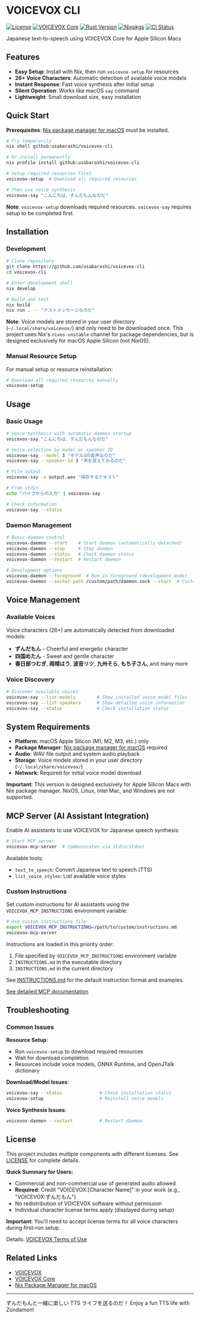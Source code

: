 # VOICEVOX CLI

[![License](https://img.shields.io/badge/license-MIT%20OR%20Apache--2.0-black)](https://github.com/usabarashi/voicevox-cli/blob/main/LICENSE)
[![VOICEVOX Core](https://img.shields.io/github/v/release/VOICEVOX/voicevox_core?color=blueviolet&label=voicevox-core)](https://github.com/VOICEVOX/voicevox_core/releases/latest)
[![Rust Version](https://img.shields.io/badge/dynamic/toml?url=https%3A%2F%2Fraw.githubusercontent.com%2Fusabarashi%2Fvoicevox-cli%2Fmain%2Frust-toolchain.toml&query=%24.toolchain.channel&color=D34516&label=rust)](https://github.com/rust-lang/rust/releases)
[![Nixpkgs](https://img.shields.io/badge/dynamic/json?url=https%3A%2F%2Fraw.githubusercontent.com%2Fusabarashi%2Fvoicevox-cli%2Fmain%2Fflake.lock&query=%24.nodes.nixpkgs.locked.rev&color=5277C3&label=nixpkgs)](https://github.com/NixOS/nixpkgs)
[![CI Status](https://github.com/usabarashi/voicevox-cli/actions/workflows/ci.yml/badge.svg)](https://github.com/usabarashi/voicevox-cli/actions/workflows/ci.yml)

Japanese text-to-speech using VOICEVOX Core for Apple Silicon Macs

## Features

- **Easy Setup**: Install with Nix, then run `voicevox-setup` for resources
- **26+ Voice Characters**: Automatic detection of available voice models
- **Instant Response**: Fast voice synthesis after initial setup
- **Silent Operation**: Works like macOS `say` command
- **Lightweight**: Small download size, easy installation

## Quick Start

**Prerequisites**: [Nix package manager for macOS](https://nixos.org/download.html#nix-install-macos) must be installed.

```bash
# Try temporarily
nix shell github:usabarashi/voicevox-cli

# Or install permanently
nix profile install github:usabarashi/voicevox-cli

# Setup required resources first
voicevox-setup  # Download all required resources

# Then use voice synthesis
voicevox-say "こんにちは、ずんだもんなのだ"
```

**Note**: `voicevox-setup` downloads required resources. `voicevox-say` requires setup to be completed first.

## Installation

### Development

```bash
# Clone repository
git clone https://github.com/usabarashi/voicevox-cli
cd voicevox-cli

# Enter development shell
nix develop

# Build and test
nix build
nix run . -- "テストメッセージなのだ"
```

**Note**: Voice models are stored in your user directory (`~/.local/share/voicevox/`) and only need to be downloaded once. This project uses Nix's `nixos-unstable` channel for package dependencies, but is designed exclusively for macOS Apple Silicon (not NixOS).

### Manual Resource Setup

For manual setup or resource reinstallation:

```bash
# Download all required resources manually
voicevox-setup
```

## Usage

### Basic Usage

```bash
# Voice synthesis with automatic daemon startup
voicevox-say "こんにちは、ずんだもんなのだ"

# Voice selection by model or speaker ID
voicevox-say --model 3 "モデル3の音声なのだ"
voicevox-say --speaker-id 3 "声を変えてみるのだ"

# File output
voicevox-say -o output.wav "保存するテキスト"

# From stdin
echo "パイプからの入力" | voicevox-say

# Check information
voicevox-say --status
```


### Daemon Management

```bash
# Basic daemon control
voicevox-daemon --start    # Start daemon (automatically detached)
voicevox-daemon --stop     # Stop daemon
voicevox-daemon --status   # Check daemon status
voicevox-daemon --restart  # Restart daemon

# Development options
voicevox-daemon --foreground  # Run in foreground (development mode)
voicevox-daemon --socket-path /custom/path/daemon.sock --start  # Custom socket
```

## Voice Management

### Available Voices

Voice characters (26+) are automatically detected from downloaded models:
- **ずんだもん** - Cheerful and energetic character
- **四国めたん** - Sweet and gentle character
- **春日部つむぎ**, **雨晴はう**, **波音リツ**, **九州そら**, **もち子さん**, and many more

### Voice Discovery

```bash
# Discover available voices
voicevox-say --list-models        # Show installed voice model files
voicevox-say --list-speakers      # Show detailed voice information
voicevox-say --status             # Check installation status
```

## System Requirements

- **Platform**: macOS Apple Silicon (M1, M2, M3, etc.) only
- **Package Manager**: [Nix package manager for macOS](https://nixos.org/download.html#nix-install-macos) required
- **Audio**: WAV file output and system audio playback
- **Storage**: Voice models stored in your user directory (`~/.local/share/voicevox/`)
- **Network**: Required for initial voice model download

**Important**: This version is designed exclusively for Apple Silicon Macs with Nix package manager. NixOS, Linux, Intel Mac, and Windows are not supported.

## MCP Server (AI Assistant Integration)

Enable AI assistants to use VOICEVOX for Japanese speech synthesis:

```bash
# Start MCP server
voicevox-mcp-server  # Communicates via stdin/stdout
```

Available tools:
- `text_to_speech`: Convert Japanese text to speech (TTS)
- `list_voice_styles`: List available voice styles

### Custom Instructions

Set custom instructions for AI assistants using the `VOICEVOX_MCP_INSTRUCTIONS` environment variable:

```bash
# Use custom instructions file
export VOICEVOX_MCP_INSTRUCTIONS=/path/to/custom/instructions.md
voicevox-mcp-server
```

Instructions are loaded in this priority order:
1. File specified by `VOICEVOX_MCP_INSTRUCTIONS` environment variable
2. `INSTRUCTIONS.md` in the executable directory
3. `INSTRUCTIONS.md` in the current directory

See [INSTRUCTIONS.md](INSTRUCTIONS.md) for the default instruction format and examples.

[See detailed MCP documentation](docs/mcp-usage.md)

## Troubleshooting

### Common Issues

**Resource Setup**:
- Run `voicevox-setup` to download required resources
- Wait for download completion
- Resources include voice models, ONNX Runtime, and OpenJTalk dictionary

**Download/Model Issues**:
```bash
voicevox-say --status              # Check installation status
voicevox-setup                     # Reinstall voice models
```

**Voice Synthesis Issues**:
```bash
voicevox-daemon --restart          # Restart daemon
```

## License

This project includes multiple components with different licenses. See [LICENSE](LICENSE) for complete details.

**Quick Summary for Users:**
- Commercial and non-commercial use of generated audio allowed
- **Required**: Credit "VOICEVOX:[Character Name]" in your work (e.g., "VOICEVOX:ずんだもん")
- No redistribution of VOICEVOX software without permission
- Individual character license terms apply (displayed during setup)

**Important**: You'll need to accept license terms for all voice characters during first-run setup.

Details: [VOICEVOX Terms of Use](https://voicevox.hiroshiba.jp/term)

## Related Links

- [VOICEVOX](https://voicevox.hiroshiba.jp/)
- [VOICEVOX Core](https://github.com/VOICEVOX/voicevox_core)
- [Nix Package Manager for macOS](https://nixos.org/download.html#nix-install-macos)

---

ずんだもんと一緒に楽しい TTS ライフを送るのだ！
Enjoy a fun TTS life with Zundamon!
